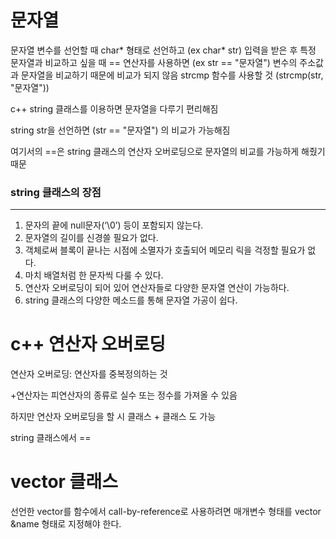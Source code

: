 # 문자열

문자열 변수를 선언할 때 char* 형태로 선언하고 (ex char* str) 입력을 받은 후 특정 문자열과 비교하고 싶을 때 == 연산자를 사용하면 (ex str == "문자열") 변수의 주소값과 문자열을 비교하기 때문에 비교가 되지 않음 strcmp 함수를 사용할 것 (strcmp(str, "문자열"))

c++ string 클래스를 이용하면 문자열을 다루기 편리해짐

string str을 선언하면 (str == "문자열") 의 비교가 가능해짐

여기서의 ==은 string 클래스의 연산자 오버로딩으로 문자열의 비교를 가능하게 해줬기 때문

### string 클래스의 장점

---

1. 문자의 끝에 null문자(‘\0’) 등이 포함되지 않는다.
2. 문자열의 길이를 신경쓸 필요가 없다.
3. 객체로써 블록이 끝나는 시점에 소멸자가 호출되어 메모리 릭을 걱정할 필요가 없다.
4. 마치 배열처럼 한 문자씩 다룰 수 있다.
5. 연산자 오버로딩이 되어 있어 연산자들로 다양한 문자열 연산이 가능하다.
6. string 클래스의 다양한 메소드를 통해 문자열 가공이 쉽다.

# c++ 연산자 오버로딩

연산자 오버로딩: 연산자를 중복정의하는 것

+연산자는 피연산자의 종류로 실수 또는 정수를 가져올 수 있음

하지만 연산자 오버로딩을 할 시 클래스 + 클래스 도 가능

string 클래스에서 ==

# vector 클래스

선언한 vector를 함수에서 call-by-reference로 사용하려면 매개변수 형태를 vector<T> &name 형태로 지정해야 한다.
